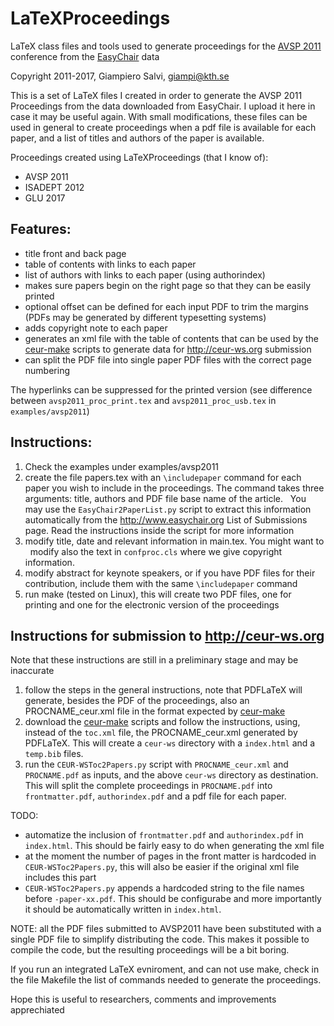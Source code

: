 LaTeXProceedings
================
LaTeX class files and tools used to generate proceedings for the [AVSP 2011](http://www.isca-speech.org/archive/avsp11/index.html) conference from the [EasyChair](http://www.easychair.org) data

Copyright 2011-2017, Giampiero Salvi, <giampi@kth.se>

This is a set of LaTeX files I created in order to generate the AVSP 2011
Proceedings from the data downloaded from EasyChair. I upload it here in
case it may be useful again. With small modifications, these files can be
used in general to create proceedings when a pdf file is available for each
paper, and a list of titles and authors of the paper is available.

Proceedings created using LaTeXProceedings (that I know of):
* AVSP 2011
* ISADEPT 2012
* GLU 2017

Features:
---------
* title front and back page
* table of contents with links to each paper
* list of authors with links to each paper (using authorindex)
* makes sure papers begin on the right page so that they can be easily printed
* optional offset can be defined for each input PDF to trim the margins
(PDFs may be generated by different typesetting systems)
* adds copyright note to each paper
* generates an xml file with the table of contents that can be used by the
[ceur-make](https://github.com/ceurws/ceur-make) scripts to generate data
for http://ceur-ws.org submission
* can split the PDF file into single paper PDF files with the correct page
numbering

The hyperlinks can be suppressed for the printed version (see difference
between `avsp2011_proc_print.tex` and `avsp2011_proc_usb.tex` in `examples/avsp2011`)

Instructions:
-------------
1. Check the examples under examples/avsp2011
2. create the file papers.tex with an `\includepaper` command for each paper you
   wish to include in the proceedings.
   The command takes three arguments: title, authors and PDF file base name of
   the article.
   You may use the `EasyChair2PaperList.py` script to extract this information
   automatically from the http://www.easychair.org List of Submissions page. Read
   the instructions inside the script for more information
3. modify title, date and relevant information in main.tex. You might want to
   modify also the text in `confproc.cls` where we give copyright information.
4. modify abstract for keynote speakers, or if you have PDF files for their
   contribution, include them with the same `\includepaper` command
5. run make (tested on Linux), this will create two PDF files, one for printing
and one for the electronic version of the proceedings

Instructions for submission to http://ceur-ws.org
-------------------------------------------------
Note that these instructions are still in a preliminary stage and may be inaccurate

1. follow the steps in the general instructions, note that PDFLaTeX will generate,
besides the PDF of the proceedings, also an PROCNAME_ceur.xml file in the format
expected by [ceur-make](https://github.com/ceurws/ceur-make)
2. download the [ceur-make](https://github.com/ceurws/ceur-make) scripts and follow
the instructions, using, instead of the `toc.xml` file, the PROCNAME_ceur.xml generated
by PDFLaTeX. This will create a `ceur-ws` directory with a `index.html` and a `temp.bib`
files.
2. run the `CEUR-WSToc2Papers.py` script with `PROCNAME_ceur.xml` and `PROCNAME.pdf` as
inputs, and the above `ceur-ws` directory as destination. This will split the complete
proceedings in `PROCNAME.pdf` into `frontmatter.pdf`, `authorindex.pdf` and a pdf file
for each paper.

TODO:
* automatize the inclusion of `frontmatter.pdf` and `authorindex.pdf` in `index.html`. This
should be fairly easy to do when generating the xml file
* at the moment the number of pages in the front matter is hardcoded in `CEUR-WSToc2Papers.py`,
this will also be easier if the original xml file includes this part
* `CEUR-WSToc2Papers.py` appends a hardcoded string to the file names before `-paper-xx.pdf`.
This should be configurabe and more importantly it should be automatically written in `index.html`.

NOTE: all the PDF files submitted to AVSP2011 have been substituted with a
      single PDF file to simplify distributing the code. This makes it possible
      to compile the code, but the resulting proceedings will be a bit boring.

If you run an integrated LaTeX evniroment, and can not use make, check in the
file Makefile the list of commands needed to generate the proceedings.

Hope this is useful to researchers, comments and improvements apprechiated
